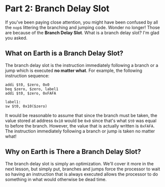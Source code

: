 # Part 2: Branch Delay Slot

If you've been paying close attention, you might have been confused by all the
`nop`s littering the branching and jumping code. Wonder no longer! Those are
because of the **Branch Delay Slot**. What is a branch delay slot? I'm glad
you asked.

## What on Earth is a Branch Delay Slot?

The branch delay slot is the instruction immediately following a branch or a
jump which is executed **no matter what**. For example, the following
instruction sequence:

```
addi $t0, $zero, 0x0
beq $zero, $zero, label1
addi $t0, $zero, 0xFAFA

label1:
sw $t0, 0x10($zero)

```

It would be reasonable to assume that since the branch must be taken, the value
stored at address `0x10` would be `0x0` since that's what `$t0` was equal to
before the branch. However, the value that is actually written is `0xFAFA`.
The instruction immediately following a branch or jump is taken no matter what!

## Why on Earth is There a Branch Delay Slot?

The branch delay slot is simply an optimization. We'll cover it more in the
next lesson, but simply put, branches and jumps force the processor to wait so
having an instruction that is always executed allows the processor to do
something in what would otherwise be dead time.
